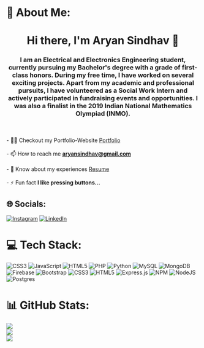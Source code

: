 # 💫 About Me:
<h1 align="center">Hi there, I'm Aryan Sindhav 👋</h1>
<h3 align="center">I am an Electrical and Electronics Engineering student, currently pursuing my Bachelor's degree with a grade of first-class honors. During my free time, I have worked on several exciting projects. Apart from my academic and professional pursuits, I have volunteered as a Social Work Intern and actively participated in fundraising events and opportunities. I was also a finalist in the 2019 Indian National Mathematics Olympiad (INMO).</h3>

<br><br>- 👨‍💻 Checkout my Portfolio-Website [Portfolio](https://aryan-sindhav.netlify.app/)<br><br>- 📫 How to reach me **aryansindhav@gmail.com**<br><br>- 📄 Know about my experiences [Resume](https://aryan-sindhav.netlify.app/aryan-resume.pdf)<br><br>- ⚡ Fun fact **I like pressing buttons...**


## 🌐 Socials:
[![Instagram](https://img.shields.io/badge/Instagram-%23E4405F.svg?logo=Instagram&logoColor=white)](https://instagram.com/s.aryxn) [![LinkedIn](https://img.shields.io/badge/LinkedIn-%230077B5.svg?logo=linkedin&logoColor=white)](https://linkedin.com/in/aryan-sindhav) 

# 💻 Tech Stack:
![CSS3](https://img.shields.io/badge/css3-%231572B6.svg?style=for-the-badge&logo=css3&logoColor=white) ![JavaScript](https://img.shields.io/badge/javascript-%23323330.svg?style=for-the-badge&logo=javascript&logoColor=%23F7DF1E) ![HTML5](https://img.shields.io/badge/html5-%23E34F26.svg?style=for-the-badge&logo=html5&logoColor=white) ![PHP](https://img.shields.io/badge/php-%23777BB4.svg?style=for-the-badge&logo=php&logoColor=white) ![Python](https://img.shields.io/badge/python-3670A0?style=for-the-badge&logo=python&logoColor=ffdd54) ![MySQL](https://img.shields.io/badge/mysql-%2300f.svg?style=for-the-badge&logo=mysql&logoColor=white) ![MongoDB](https://img.shields.io/badge/MongoDB-%234ea94b.svg?style=for-the-badge&logo=mongodb&logoColor=white) ![Firebase](https://img.shields.io/badge/firebase-%23039BE5.svg?style=for-the-badge&logo=firebase) ![Bootstrap](https://img.shields.io/badge/bootstrap-%23563D7C.svg?style=for-the-badge&logo=bootstrap&logoColor=white) ![CSS3](https://img.shields.io/badge/css3-%231572B6.svg?style=for-the-badge&logo=css3&logoColor=white) ![HTML5](https://img.shields.io/badge/html5-%23E34F26.svg?style=for-the-badge&logo=html5&logoColor=white) ![Express.js](https://img.shields.io/badge/express.js-%23404d59.svg?style=for-the-badge&logo=express&logoColor=%2361DAFB) ![NPM](https://img.shields.io/badge/NPM-%23000000.svg?style=for-the-badge&logo=npm&logoColor=white) ![NodeJS](https://img.shields.io/badge/node.js-6DA55F?style=for-the-badge&logo=node.js&logoColor=white) ![Postgres](https://img.shields.io/badge/postgres-%23316192.svg?style=for-the-badge&logo=postgresql&logoColor=white)
# 📊 GitHub Stats:
![](https://github-readme-stats.vercel.app/api?username=aryans98&theme=dark&hide_border=true&include_all_commits=true&count_private=false)<br/>
![](https://github-readme-streak-stats.herokuapp.com/?user=aryans98&theme=dark&hide_border=true)<br/>
![](https://github-readme-stats.vercel.app/api/top-langs/?username=aryans98&theme=dark&hide_border=true&include_all_commits=true&count_private=false&layout=compact)

